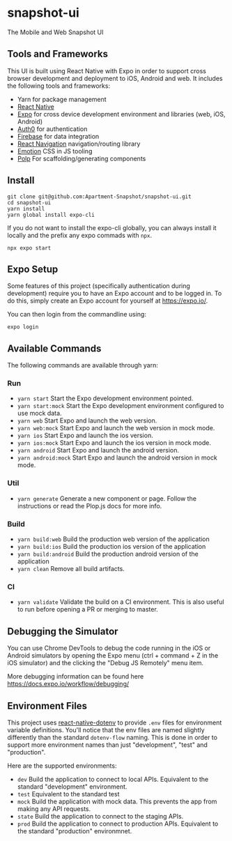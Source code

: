 # snapshot-ui

The Mobile and Web Snapshot UI

## Tools and Frameworks

This UI is built using React Native with Expo in order to support cross
browser development and deployment to iOS, Android and web. It includes
the following tools and frameworks:

- Yarn for package management
- [React Native](https://reactnative.dev/)
- [Expo](https://docs.expo.io/) for cross device development environment and libraries (web, iOS, Android)
- [Auth0](https://auth0.com/) for authentication
- [Firebase](https://firebase.google.com/) for data integration
- [React Navigation](https://reactnavigation.org/) navigation/routing library
- [Emotion](https://emotion.sh/docs/introduction) CSS in JS tooling
- [Polp](https://plopjs.com/) For scaffolding/generating components

## Install

    git clone git@github.com:Apartment-Snapshot/snapshot-ui.git
    cd snapshot-ui
    yarn install
    yarn global install expo-cli

If you do not want to install the expo-cli globally, you can always install
it locally and the prefix any expo commads with `npx`.

    npx expo start

## Expo Setup

Some features of this project (specifically authentication during development)
require you to have an Expo account and to be
logged in. To do this, simply create an Expo account for yourself at https://expo.io/.

You can then login from the commandline using:

    expo login

## Available Commands

The following commands are available through yarn:

### Run

- `yarn start` Start the Expo development environment pointed.
- `yarn start:mock` Start the Expo development environment configured to use mock data.
- `yarn web` Start Expo and launch the web version.
- `yarn web:mock` Start Expo and launch the web version in mock mode.
- `yarn ios` Start Expo and launch the ios version.
- `yarn ios:mock` Start Expo and launch the ios version in mock mode.
- `yarn android` Start Expo and launch the android version.
- `yarn android:mock` Start Expo and launch the android version in mock mode.

### Util

- `yarn generate` Generate a new component or page. Follow the instructions or read the
   Plop.js docs for more info.

### Build

- `yarn build:web` Build the production web version of the application
- `yarn build:ios` Build the production ios version of the application
- `yarn build:android` Build the production android version of the application
- `yarn clean` Remove all build artifacts.

### CI

- `yarn validate` Validate the build on a CI environment. This is also useful
  to run before opening a PR or merging to master.

## Debugging the Simulator

You can use Chrome DevTools to debug the code running in the iOS or Android simulators
by opening the Expo menu (ctrl + command + Z in the iOS simulator) and the clicking the
"Debug JS Remotely" menu item.

More debugging information can be found here https://docs.expo.io/workflow/debugging/

## Environment Files

This project uses [react-native-dotenv](https://www.npmjs.com/package/react-native-dotenv)
to provide `.env` files for environment variable definitions. You'll notice that the
env files are named slightly differently than the standard `dotenv-flow` naming. This
is done in order to support more environment names than just "development", "test" and
"production".

Here are the supported environments:

- `dev` Build the application to connect to local APIs.
  Equivalent to the standard "development" environment.
- `test` Equivalent to the standard test
- `mock` Build the application with mock data. This prevents the app from making
  any API requests.
- `state` Build the application to connect to the staging APIs.
- `prod` Build the application to connect to production APIs.
  Equivalent to the standard "production" environmnet.

